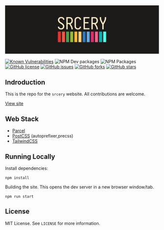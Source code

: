 ![Srcery Banner](/assets/images/title.png)

[![Known Vulnerabilities](https://snyk.io/test/github/srcery-colors/srcery-colors.github.io-src/badge.svg?targetFile=package.json)](https://snyk.io/test/github/srcery-colors/srcery-colors.github.io-src?targetFile=package.json)
![NPM Dev packages](https://img.shields.io/david/dev/srcery-colors/srcery-colors.github.io-src.svg)
![NPM Packages](https://img.shields.io/david/srcery-colors/srcery-colors.github.io-src.svg)
[![GitHub license](https://img.shields.io/github/license/srcery-colors/srcery-colors.github.io-src.svg)](https://github.com/srcery-colors/srcery-colors.github.io-src/blob/master/LICENSE)
[![GitHub issues](https://img.shields.io/github/issues/srcery-colors/srcery-colors.github.io-src.svg)](https://github.com/srcery-colors/srcery-colors.github.io-src/issues)
[![GitHub forks](https://img.shields.io/github/forks/srcery-colors/srcery-colors.github.io-src.svg)](https://github.com/srcery-colors/srcery-colors.github.io-src/network)
[![GitHub stars](https://img.shields.io/github/stars/srcery-colors/srcery-colors.github.io-src.svg)](https://github.com/srcery-colors/srcery-colors.github.io-src/stargazers)

Indroduction
------------

This is the repo for the `srcery` website.  All contributions are
welcome.

[View site](https://srcery-colors.github.io/)

Web Stack
---------

* [Parcel](https://parceljs.org)
* [PostCSS](https://postcss.org) (autoprefixer,precss)
* [TailwindCSS](https://tailwindcss.com)

Running Locally
---------------

Install dependencies:

    npm install

Building the site.  This opens the dev server in a new browser window/tab.

    npm run start

License
-------
MIT License. See `LICENSE` for more information.
